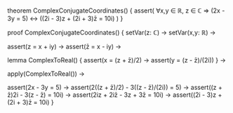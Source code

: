theorem ComplexConjugateCoordinates() {
  assert(
    ∀x,y ∈ ℝ, z ∈ ℂ ⇒
    (2x - 3y = 5) ↔ ((2i - 3)z + (2i + 3)z̄ = 10i)
  )
}

proof ComplexConjugateCoordinates() {
  setVar(z: ℂ) →
  setVar(x,y: ℝ) →
  
  assert(z = x + iy) →
  assert(z̄ = x - iy) →
  
  lemma ComplexToReal() {
    assert(x = (z + z̄)/2) →
    assert(y = (z - z̄)/(2i))
  } →
  
  apply(ComplexToReal()) →
  
  assert(2x - 3y = 5) →
  assert(2((z + z̄)/2) - 3((z - z̄)/(2i)) = 5) →
  assert((z + z̄)2i - 3(z - z̄) = 10i) →
  assert(2iz + 2iz̄ - 3z + 3z̄ = 10i) →
  assert((2i - 3)z + (2i + 3)z̄ = 10i)
}